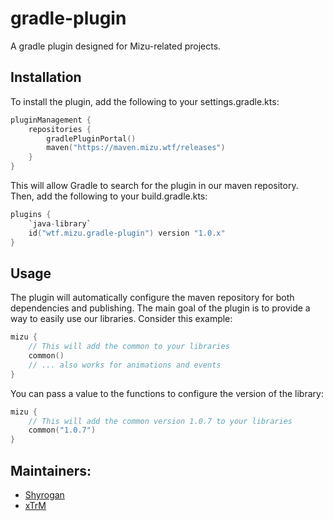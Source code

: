 # gradle-plugin

A gradle plugin designed for Mizu-related projects.

## Installation

To install the plugin, add the following to your settings.gradle.kts:
```kotlin
pluginManagement {
    repositories {
        gradlePluginPortal()
        maven("https://maven.mizu.wtf/releases")
    }
}
```
This will allow Gradle to search for the plugin in our maven repository.  
Then, add the following to your build.gradle.kts:

```kotlin
plugins {
    `java-library`
    id("wtf.mizu.gradle-plugin") version "1.0.x"
}
```

## Usage

The plugin will automatically configure the maven repository for both dependencies and publishing.
The main goal of the plugin is to provide a way to easily use our libraries. Consider this example:
```kotlin
mizu {
    // This will add the common to your libraries
    common()
    // ... also works for animations and events
}
```

You can pass a value to the functions to configure the version of the library:

```kotlin
mizu {
    // This will add the common version 1.0.7 to your libraries
    common("1.0.7")
}
```

## Maintainers:

- [Shyrogan](https://github.com/Shyrogan)
- [xTrM](https://github.com/xTrM-EN)